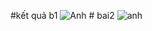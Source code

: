 #kết quả b1
![Anh](https://github.com/user-attachments/assets/4ef0e5d1-9608-496a-a650-18bd38818c4e)
#   b a i 2
![anh](https://github.com/user-attachments/assets/9e091114-5eea-4e30-9b6d-c0ab3b844bc5)

 
 
